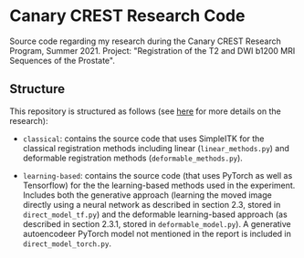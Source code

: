 # Canary CREST Research Code

Source code regarding my research during the Canary CREST Research Program, Summer 2021. 
Project: "Registration of the T2 and DWI b1200 MRI
Sequences of the Prostate". 

## Structure

This repository is structured as follows (see [here](https://rosikand.github.io/research/canary.html) for more details on the research): 

- `classical`: contains the source code that uses SimpleITK for the classical registration methods including linear (`linear_methods.py`) and deformable registration methods (`deformable_methods.py`). 

- `learning-based`: contains the source code (that uses PyTorch as well as Tensorflow) for the the learning-based methods used in the experiment. Includes both the generative approach (learning the moved image directly using a neural network as described in section 2.3, stored in `direct_model_tf.py`) and the deformable learning-based approach (as described in section 2.3.1, stored in `deformable_model.py`). A generative autoencodeer PyTorch model not mentioned in the report is included in `direct_model_torch.py`. 


